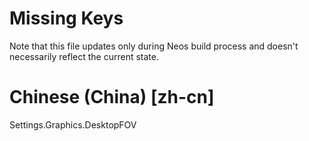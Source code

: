 # Missing Keys
Note that this file updates only during Neos build process and doesn't necessarily reflect the current state.

# Chinese (China) [zh-cn]
Settings.Graphics.DesktopFOV  

